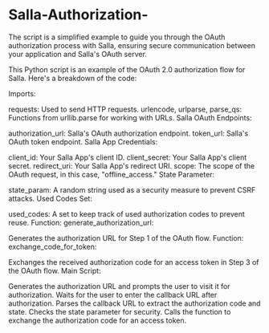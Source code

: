 # Salla-Authorization-
The script is a simplified example to guide you through the OAuth authorization process with Salla, ensuring secure communication between your application and Salla's OAuth server.


This Python script is an example of the OAuth 2.0 authorization flow for Salla. Here's a breakdown of the code:

Imports:

requests: Used to send HTTP requests.
urlencode, urlparse, parse_qs: Functions from urllib.parse for working with URLs.
Salla OAuth Endpoints:

authorization_url: Salla's OAuth authorization endpoint.
token_url: Salla's OAuth token endpoint.
Salla App Credentials:

client_id: Your Salla App's client ID.
client_secret: Your Salla App's client secret.
redirect_uri: Your Salla App's redirect URI.
scope: The scope of the OAuth request, in this case, "offline_access."
State Parameter:

state_param: A random string used as a security measure to prevent CSRF attacks.
Used Codes Set:

used_codes: A set to keep track of used authorization codes to prevent reuse.
Function: generate_authorization_url:

Generates the authorization URL for Step 1 of the OAuth flow.
Function: exchange_code_for_token:

Exchanges the received authorization code for an access token in Step 3 of the OAuth flow.
Main Script:

Generates the authorization URL and prompts the user to visit it for authorization.
Waits for the user to enter the callback URL after authorization.
Parses the callback URL to extract the authorization code and state.
Checks the state parameter for security.
Calls the function to exchange the authorization code for an access token.
